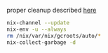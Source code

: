 
proper cleanup described [here](https://nixos.org/guides/nix-pills/11-garbage-collector.html)


```sh
nix-channel --update
nix-env -u --always
rm /nix/var/nix/gcroots/auto/*
nix-collect-garbage -d
```
